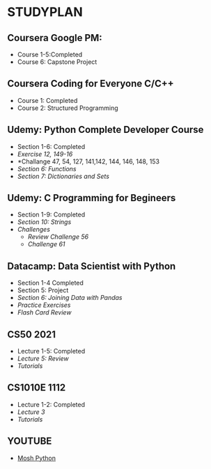 # STUDYPLAN
## Coursera Google PM:
  - Course 1-5:Completed
  - Course 6: Capstone Project

## Coursera Coding for Everyone C/C++
  - Course 1: Completed
  - Course 2: Structured Programming

## Udemy: Python Complete Developer Course
  - Section 1-6: Completed
  - *Exercise 12, 149-16*
  - *Challange 47, 54, 127, 141,142, 144, 146, 148, 153
  - *Section 6: Functions*
  - *Section 7: Dictionaries and Sets*

## Udemy: C Programming for Begineers
  - Section 1-9: Completed
  - *Section 10: Strings*
  - *Challenges*
    - *Review Challenge 56*
    - *Challenge 61* 

## Datacamp: Data Scientist with Python
  - Section 1-4 Completed
  - Section 5: Project
  - *Section 6: Joining Data with Pandas*
  - *Practice Exercises*
  - *Flash Card Review*

## CS50 2021
  - Lecture 1-5: Completed
  - *Lecture 5: Review*
  - *Tutorials*

## CS1010E 1112
  - Lecture 1-2: Completed
  - *Lecture 3*
  - *Tutorials*

## YOUTUBE
  - [Mosh Python](https://www.youtube.com/watch?v=_uQrJ0TkZlc&feature=youtu.be)
